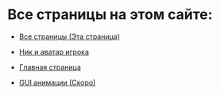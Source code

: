 # Все страницы на этом сайте:

- [Все страницы (Эта страница)](/sitemap)

- [Ник и аватар игрока](/luarbxstudio/nicknameandavatar)

- [Главная страница](/)

- [GUI анимации (Скоро)]()